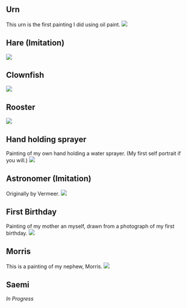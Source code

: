 ## Urn
This urn is the first painting I did using oil paint.
![](../images/)

## Hare (Imitation)
![](../images/)

## Clownfish
![](../images/)

## Rooster
![](../images/)

## Hand holding sprayer
Painting of my own hand holding a water sprayer. (My first self portrait if you will.)
![](../images/)

## Astronomer (Imitation)
Originally by Vermeer.
![](../images/)

## First Birthday
Painting of my mother an myself, drawn from a photograph of my first birthday.
![](../images/)

## Morris
This is a painting of my nephew, Morris.
![](../images/)

## Saemi   
*In Progress*

